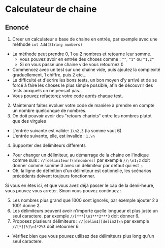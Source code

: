 # Calculateur de chaine
## Enoncé

1. Creer un calculateur a base de chaine en entrée, par exemple avec une méthode `int Add(String numbers)`
+ La méthode peut prendre 0, 1 ou 2 nombres et retourne leur somme.
  + vous pouvez avoir en entrée des choses comme : `""`, `"1"` ou `"1,2"`
  + Si on vous passe une chaine vide vous retournez 0
+ Commencez avec un test sur une chaine vide, puis ajoutez la complexité graduellement, 1 chiffre, puis 2 etc...
+ La difficulté et d'écrire les bons tests, un bon moyen d'y arrivé et de se forcé à faire les choses le plus simple possible, afin de découvrir des tests auxquels on ne pensait pas.
+ Vous pouvez refactorez votre code aprés chaque test.
2. Maintenant faites evoluer votre code de manière à prendre en compte un nombre quelconque de nombres.
3. On doit pouvoir avoir des "retours chariots" entre les nombres plutot que des virgules
+ L'entrée suivante est valide:  `1\n2,3`  (la somme vaut 6)
+ L'entrée suivante, elle, est invalide : `1,\n`
4. Supporter des delimiteurs differents
+ Pour changer un délimiteur, au démarrage de la chaine on l'indique comme suis : `//[delimiteur]\n[nombres]` par exemple `//;\n1;2` doit donner comme somme 3 avec un delimiteur par défaut qui est `;`.
+ Oh, la ligne de définition d'un délimiteur est optionelle, les scénarios précédents doivent toujours fonctionner.

Si vous en êtes ici, et que vous avez déjà passer le cap de la demi-heure, vous pouvez vous arreter. Sinon vous pouvez continuez :

5. Les nombres plus grand que 1000 sont ignorés, par exemple ajouter 2 à 1001 donne 2.
6. Les délimiteurs peuvent avoir n'importe quelle longueur et plus juste un seul caractere. par exemple `//[***]\n1***2***3` doit donner 6.
7. Proposez plusieurs délimiteurs : `//[delim1][delim2]\n` par exemple `//[*][%]\n1*2%3` doit retourner 6.
+ Vérifiez bien que vous pouvez utilisez des délimiteurs plus long qu'un seul caractere.
